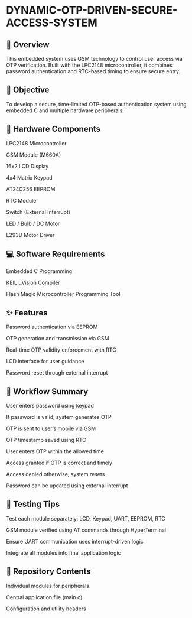 # DYNAMIC-OTP-DRIVEN-SECURE-ACCESS-SYSTEM
## 📘 Overview
This embedded system uses GSM technology to control user access via OTP verification. Built with the LPC2148 microcontroller, it combines password authentication and RTC-based timing to ensure secure entry.

## 🎯 Objective
To develop a secure, time-limited OTP-based authentication system using embedded C and multiple hardware peripherals.

## 🔧 Hardware Components
LPC2148 Microcontroller

GSM Module (M660A)

16x2 LCD Display

4x4 Matrix Keypad

AT24C256 EEPROM

RTC Module

Switch (External Interrupt)

LED / Bulb / DC Motor

L293D Motor Driver

## 💻 Software Requirements
Embedded C Programming

KEIL µVision Compiler

Flash Magic Microcontroller Programming Tool

## ✨ Features
Password authentication via EEPROM

OTP generation and transmission via GSM

Real-time OTP validity enforcement with RTC

LCD interface for user guidance

Password reset through external interrupt

## 🔄 Workflow Summary
User enters password using keypad

If password is valid, system generates OTP

OTP is sent to user’s mobile via GSM

OTP timestamp saved using RTC

User enters OTP within the allowed time

Access granted if OTP is correct and timely

Access denied otherwise, system resets

Password can be updated using external interrupt

## 🧪 Testing Tips
Test each module separately: LCD, Keypad, UART, EEPROM, RTC

GSM module verified using AT commands through HyperTerminal

Ensure UART communication uses interrupt-driven logic

Integrate all modules into final application logic

## 📂 Repository Contents
Individual modules for peripherals

Central application file (main.c)

Configuration and utility headers
